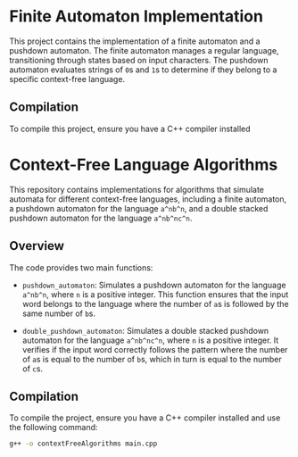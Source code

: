 # Finite Automaton Implementation

This project contains the implementation of a finite automaton and a pushdown automaton. The finite automaton manages a regular language, transitioning through states based on input characters. The pushdown automaton evaluates strings of `0`s and `1`s to determine if they belong to a specific context-free language.

## Compilation

To compile this project, ensure you have a C++ compiler installed 


# Context-Free Language Algorithms

This repository contains implementations for algorithms that simulate automata for different context-free languages, including a finite automaton, a pushdown automaton for the language `a^nb^n`, and a double stacked pushdown automaton for the language `a^nb^nc^n`.

## Overview

The code provides two main functions:

- `pushdown_automaton`: Simulates a pushdown automaton for the language `a^nb^n`, where `n` is a positive integer. This function ensures that the input word belongs to the language where the number of `a`s is followed by the same number of `b`s.

- `double_pushdown_automaton`: Simulates a double stacked pushdown automaton for the language `a^nb^nc^n`, where `n` is a positive integer. It verifies if the input word correctly follows the pattern where the number of `a`s is equal to the number of `b`s, which in turn is equal to the number of `c`s.

## Compilation

To compile the project, ensure you have a C++ compiler installed and use the following command:

```bash
g++ -o contextFreeAlgorithms main.cpp
